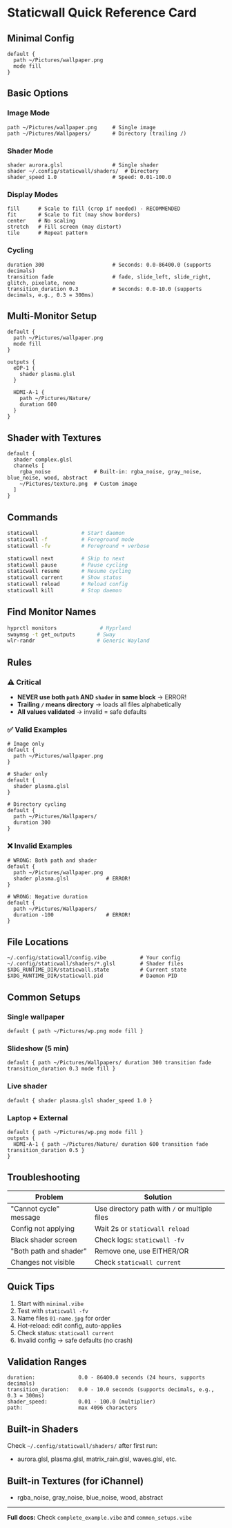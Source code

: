 # Staticwall Quick Reference Card

## Minimal Config
```vibe
default {
  path ~/Pictures/wallpaper.png
  mode fill
}
```

## Basic Options

### Image Mode
```vibe
path ~/Pictures/wallpaper.png     # Single image
path ~/Pictures/Wallpapers/       # Directory (trailing /)
```

### Shader Mode
```vibe
shader aurora.glsl                # Single shader
shader ~/.config/staticwall/shaders/  # Directory
shader_speed 1.0                  # Speed: 0.01-100.0
```

### Display Modes
```
fill      # Scale to fill (crop if needed) - RECOMMENDED
fit       # Scale to fit (may show borders)
center    # No scaling
stretch   # Fill screen (may distort)
tile      # Repeat pattern
```

### Cycling
```vibe
duration 300                      # Seconds: 0.0-86400.0 (supports decimals)
transition fade                   # fade, slide_left, slide_right, glitch, pixelate, none
transition_duration 0.3           # Seconds: 0.0-10.0 (supports decimals, e.g., 0.3 = 300ms)
```

## Multi-Monitor Setup
```vibe
default {
  path ~/Pictures/wallpaper.png
  mode fill
}

outputs {
  eDP-1 {
    shader plasma.glsl
  }
  
  HDMI-A-1 {
    path ~/Pictures/Nature/
    duration 600
  }
}
```

## Shader with Textures
```vibe
default {
  shader complex.glsl
  channels [
    rgba_noise              # Built-in: rgba_noise, gray_noise, blue_noise, wood, abstract
    ~/Pictures/texture.png  # Custom image
  ]
}
```

## Commands
```bash
staticwall              # Start daemon
staticwall -f           # Foreground mode
staticwall -fv          # Foreground + verbose

staticwall next         # Skip to next
staticwall pause        # Pause cycling
staticwall resume       # Resume cycling
staticwall current      # Show status
staticwall reload       # Reload config
staticwall kill         # Stop daemon
```

## Find Monitor Names
```bash
hyprctl monitors              # Hyprland
swaymsg -t get_outputs       # Sway
wlr-randr                    # Generic Wayland
```

## Rules

### ⚠️ Critical
- **NEVER use both `path` AND `shader` in same block** → ERROR!
- **Trailing `/` means directory** → loads all files alphabetically
- **All values validated** → invalid = safe defaults

### ✅ Valid Examples
```vibe
# Image only
default {
  path ~/Pictures/wallpaper.png
}

# Shader only
default {
  shader plasma.glsl
}

# Directory cycling
default {
  path ~/Pictures/Wallpapers/
  duration 300
}
```

### ❌ Invalid Examples
```vibe
# WRONG: Both path and shader
default {
  path ~/Pictures/wallpaper.png
  shader plasma.glsl            # ERROR!
}

# WRONG: Negative duration
default {
  path ~/Pictures/Wallpapers/
  duration -100                 # ERROR!
}
```

## File Locations
```
~/.config/staticwall/config.vibe           # Your config
~/.config/staticwall/shaders/*.glsl        # Shader files
$XDG_RUNTIME_DIR/staticwall.state          # Current state
$XDG_RUNTIME_DIR/staticwall.pid            # Daemon PID
```

## Common Setups

### Single wallpaper
```vibe
default { path ~/Pictures/wp.png mode fill }
```

### Slideshow (5 min)
```vibe
default { path ~/Pictures/Wallpapers/ duration 300 transition fade transition_duration 0.3 mode fill }
```

### Live shader
```vibe
default { shader plasma.glsl shader_speed 1.0 }
```

### Laptop + External
```vibe
default { path ~/Pictures/wp.png mode fill }
outputs {
  HDMI-A-1 { path ~/Pictures/Nature/ duration 600 transition fade transition_duration 0.5 }
}
```

## Troubleshooting

| Problem | Solution |
|---------|----------|
| "Cannot cycle" message | Use directory path with `/` or multiple files |
| Config not applying | Wait 2s or `staticwall reload` |
| Black shader screen | Check logs: `staticwall -fv` |
| "Both path and shader" | Remove one, use EITHER/OR |
| Changes not visible | Check `staticwall current` |

## Quick Tips
1. Start with `minimal.vibe`
2. Test with `staticwall -fv`
3. Name files `01-name.jpg` for order
4. Hot-reload: edit config, auto-applies
5. Check status: `staticwall current`
6. Invalid config → safe defaults (no crash)

## Validation Ranges
```
duration:              0.0 - 86400.0 seconds (24 hours, supports decimals)
transition_duration:   0.0 - 10.0 seconds (supports decimals, e.g., 0.3 = 300ms)
shader_speed:          0.01 - 100.0 (multiplier)
path:                  max 4096 characters
```

## Built-in Shaders
Check `~/.config/staticwall/shaders/` after first run:
- aurora.glsl, plasma.glsl, matrix_rain.glsl, waves.glsl, etc.

## Built-in Textures (for iChannel)
- rgba_noise, gray_noise, blue_noise, wood, abstract

---
**Full docs:** Check `complete_example.vibe` and `common_setups.vibe`

